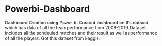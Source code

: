 # Powerbi-Dashboard
Dashboard Creation using Power-bi
Created dashboard on IPL dataset which has data of all the team performance from 2008-2019.
Dataset includes all the schdeuled matches and their result as well as performance of all the players.
Got this dataset from kaggle.
